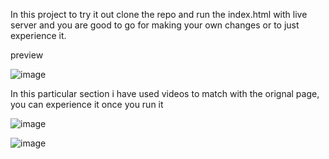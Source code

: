 In this project to try it out clone the repo and run the index.html with live server and you are good to go for making your own changes or to just experience it.

preview

![image](https://github.com/Hiken4522/apple-landing-page-clone-/assets/113972660/bed226ed-5c83-4af3-91db-c17dd3839b1c)

In this particular section i have used videos to match with the orignal page, you can experience it once you run it

![image](https://github.com/Hiken4522/apple-landing-page-clone-/assets/113972660/de93e788-052f-4109-92cb-0dad4d84712c)

![image](https://github.com/Hiken4522/apple-landing-page-clone-/assets/113972660/90352e80-5d75-4e9b-92f0-8a19749420ba)


